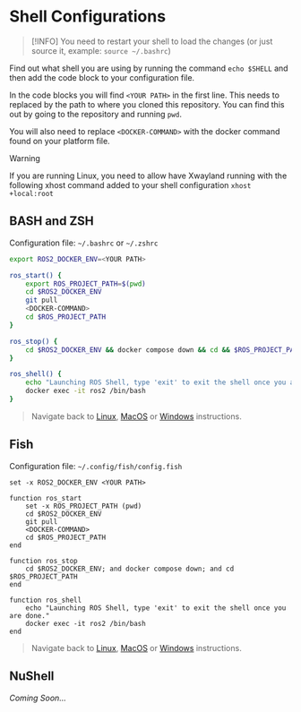 # Shell Configurations

> [!INFO]
> You need to restart your shell to load the changes (or just source it, example: `source ~/.bashrc`)

Find out what shell you are using by running the command `echo $SHELL` and then add the code block to your configuration file.

In the code blocks you will find `<YOUR PATH>` in the first line. This needs to replaced by the path to where you cloned this repository. You can find this out by going to the repository and running `pwd`.

You will also need to replace `<DOCKER-COMMAND>` with the docker command found on your platform file.

> [!WARNING]
> If you are running Linux, you need to allow have Xwayland running with the following xhost command added to your shell configuration `xhost +local:root`

## BASH and ZSH

Configuration file: `~/.bashrc` or `~/.zshrc`

```bash
export ROS2_DOCKER_ENV=<YOUR PATH>

ros_start() {
    export ROS_PROJECT_PATH=$(pwd)
    cd $ROS2_DOCKER_ENV
    git pull
    <DOCKER-COMMAND>
    cd $ROS_PROJECT_PATH
}

ros_stop() {
    cd $ROS2_DOCKER_ENV && docker compose down && cd && $ROS_PROJECT_PATH
}

ros_shell() {
    echo "Launching ROS Shell, type 'exit' to exit the shell once you are done."
    docker exec -it ros2 /bin/bash
}
```

> Navigate back to [Linux](./linux.md), [MacOS](./mac.md) or [Windows](./windows.md) instructions.

## Fish

Configuration file: `~/.config/fish/config.fish`

```fish
set -x ROS2_DOCKER_ENV <YOUR PATH>

function ros_start
    set -x ROS_PROJECT_PATH (pwd)
    cd $ROS2_DOCKER_ENV
    git pull
    <DOCKER-COMMAND>
    cd $ROS_PROJECT_PATH
end

function ros_stop
    cd $ROS2_DOCKER_ENV; and docker compose down; and cd $ROS_PROJECT_PATH
end

function ros_shell
    echo "Launching ROS Shell, type 'exit' to exit the shell once you are done."
    docker exec -it ros2 /bin/bash
end
```

> Navigate back to [Linux](./linux.md), [MacOS](./mac.md) or [Windows](./windows.md) instructions.

## NuShell

*Coming Soon...*